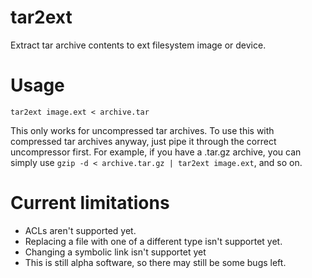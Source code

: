 # tar2ext
Extract tar archive contents to ext filesystem image or device.

# Usage

```
tar2ext image.ext < archive.tar
```

This only works for uncompressed tar archives. To use this with compressed tar archives anyway,
just pipe it through the correct uncompressor first. For example, if you have a .tar.gz archive,
you can simply use ```gzip -d < archive.tar.gz | tar2ext image.ext```, and so on.

# Current limitations

 * ACLs aren't supported yet.
 * Replacing a file with one of a different type isn't supportet yet.
 * Changing a symbolic link isn't supportet yet
 * This is still alpha software, so there may still be some bugs left.
